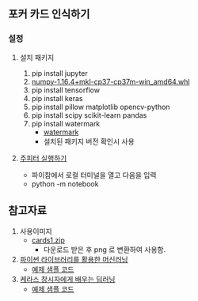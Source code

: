 ## 포커 카드 인식하기

### 설정 

1. 설치 패키지
    1. pip install jupyter
    1. [numpy-1.16.4+mkl-cp37-cp37m-win_amd64.whl](https://www.lfd.uci.edu/~gohlke/pythonlibs/#numpy)
    1. pip install tensorflow
    1. pip install keras
    1. pip install pillow matplotlib opencv-python
    1. pip install scipy scikit-learn pandas
    1. pip install watermark
        - [watermark](https://github.com/rasbt/watermark#installation-and-updating)
        - 설치된 패키지 버전 확인시 사용

1. [주피터 실행하기](https://dojang.io/mod/page/view.php?id=2457) 
    - 파이참에서 로컬 터미널을 열고 다음을 입력
    - python -m notebook

## 참고자료

1. 사용이미지
    - [cards1.zip](http://snap2objects.com/downloads/cards1.zip)
        - 다운로드 받은 후 png 로 변환하여 사용함.
1. [파이썬 라이브러리를 활용한 머신러닝](http://www.yes24.com/Product/Goods/42806875)
    - [예제 샘플 코드](https://github.com/rickiepark/introduction_to_ml_with_python)    
1. [케라스 창시자에게 배우는 딥러닝](http://www.yes24.com/Product/goods/65050162)
    - [예제 샘플 코드](https://github.com/gilbutITbook/006975)    
